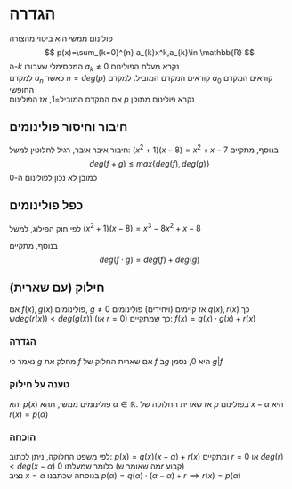 # הגדרה
פולינום ממשי הוא ביטוי מהצורה
$$
p(x)=\sum_{k=0}^{n} a_{k}x^k,a_{k}\in \mathbb{R}
$$
ה-$k$ המקסימלי שעבורו $a_{k}\neq 0$ נקרא מעלת הפולינום  
למקדם $a_{n}$ כאשר $n=deg(p)$ קוראים המקדם המוביל. למקדם $a_{0}$ קוראים המקדם החופשי  
אם המקדם המוביל=1, אז הפולינום $p$ נקרא פולינום מתוקן  
## חיבור וחיסור פולינומים
חיבור איבר איבר, רגיל לחלוטין למשל:
$(x^{2}+1)(x-8)=x^{2}+x-7$
בנוסף, מתקיים
$$
deg(f+g) \leq max\left\{ deg(f),deg(g) \right\} 
$$
כמובן לא נכון לפולינום ה-0
## כפל פולינומים
לפי חוק הפילוג, למשל
$(x^{2}+1)(x-8)=x^{3}-8x^{2}+x-8$

בנוסף, מתקיים
$$
deg(f\cdot g)=deg(f)+deg(g)
$$

## חילוק (עם שארית)
אם $f(x),g(x)$ פולינומים, $g\neq0$ אז קיימים (ויחידים) פולינומים $q(x),r(x)$ כך ש$deg(r(x))<deg(g(x))$ (או $r=0$) כך שמתקיים:
$f(x)=q(x)\cdot g(x)+r(x)$
### הגדרה
נאמר כי $g$ מחלק את $f$ אם שארית החלוק של $f$ ב$g$ היא 0, נסמן $g|f$
### טענה על חילוק
יהא $p(x)$ פולינומים ממשי, תהא $\alpha \in \mathbb{R}$. אז שארית החלוקה של $p$ בפולינום $x-\alpha$ היא $r(x)=p(\alpha)$
### הוכחה
לפי משפט החלוקה, ניתן לכתוב:
$p(x)=q(x)(x-\alpha)+r(x)$
ומתקיים $r=0$ או $deg(r)<deg(x-\alpha)$ כלומר שמעלתו 0 (מה שאומר ש$r$ קבוע)  
נציב $x=\alpha$ בנוסחה שכתבנו
$p(\alpha)=q(\alpha)\cdot(\alpha-\alpha)+r\implies r(x)=p(\alpha)$
